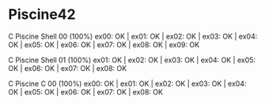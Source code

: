 # Piscine42

C Piscine Shell 00 (100%)
ex00: OK | ex01: OK | ex02: OK | ex03: OK | ex04: OK | ex05: OK | ex06: OK | ex07: OK | ex08: OK | ex09: OK

C Piscine Shell 01 (100%)
ex01: OK | ex02: OK | ex03: OK | ex04: OK | ex05: OK | ex06: OK | ex07: OK | ex08: OK

C Piscine C 00 (100%)
ex00: OK | ex01: OK | ex02: OK | ex03: OK | ex04: OK | ex05: OK | ex06: OK | ex07: OK | ex08: OK

